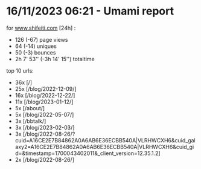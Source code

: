 # 16/11/2023 06:21 - Umami report
for www.shifeiti.com [24h] :

 - 126 (-67) page views
 - 64 (-14) uniques
 - 50 (-3) bounces
 - 2h 7' 53'' (-3h 14' 15'') totaltime


top 10 urls:
 - 36x [/]
 - 25x [/blog/2022-12-09/]
 - 16x [/blog/2022-12-22/]
 - 11x [/blog/2023-01-12/]
 - 5x [/about/]
 - 5x [/blog/2022-05-07/]
 - 3x [/bbtalk/]
 - 3x [/blog/2023-02-03/]
 - 3x [/blog/2022-08-26/?cuid=A16CE2E7B84862A0A6AB6E36ECBB540A|VLRHWCXH6&cuid_galaxy2=A16CE2E7B84862A0A6AB6E36ECBB540A|VLRHWCXH6&cuid_gid=&timestamp=1700043402011&_client_version=12.35.1.2]
 - 2x [/blog/2022-08-26/]


